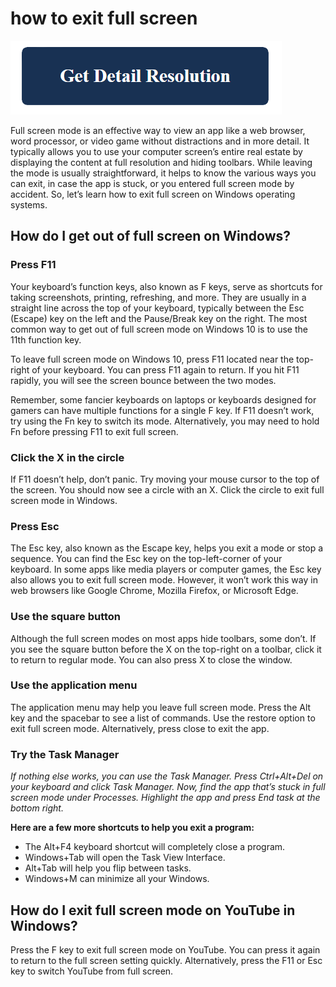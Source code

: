 # how to exit full screen

[![how to exit full screen](get-detail.png)](https://github.com/techc0mmunity/how.to.exit.full.screen/)

Full screen mode is an effective way to view an app like a web browser, word processor, or video game without distractions and in more detail. It typically allows you to use your computer screen’s entire real estate by displaying the content at full resolution and hiding toolbars. While leaving the mode is usually straightforward, it helps to know the various ways you can exit, in case the app is stuck, or you entered full screen mode by accident. So, let’s learn how to exit full screen on Windows operating systems.

## How do I get out of full screen on Windows?

### Press F11

Your keyboard’s function keys, also known as F keys, serve as shortcuts for taking screenshots, printing, refreshing, and more. They are usually in a straight line across the top of your keyboard, typically between the Esc (Escape) key on the left and the Pause/Break key on the right. The most common way to get out of full screen mode on Windows 10 is to use the 11th function key.

To leave full screen mode on Windows 10, press F11 located near the top-right of your keyboard. You can press F11 again to return. If you hit F11 rapidly, you will see the screen bounce between the two modes.

Remember, some fancier keyboards on laptops or keyboards designed for gamers can have multiple functions for a single F key. If F11 doesn’t work, try using the Fn key to switch its mode. Alternatively, you may need to hold Fn before pressing F11 to exit full screen.

### Click the X in the circle

If F11 doesn’t help, don’t panic. Try moving your mouse cursor to the top of the screen. You should now see a circle with an X. Click the circle to exit full screen mode in Windows.

### Press Esc

The Esc key, also known as the Escape key, helps you exit a mode or stop a sequence. You can find the Esc key on the top-left-corner of your keyboard. In some apps like media players or computer games, the Esc key also allows you to exit full screen mode. However, it won’t work this way in web browsers like Google Chrome, Mozilla Firefox, or Microsoft Edge.

### Use the square button

Although the full screen modes on most apps hide toolbars, some don’t. If you see the square button before the X on the top-right on a toolbar, click it to return to regular mode. You can also press X to close the window.

### Use the application menu

The application menu may help you leave full screen mode. Press the Alt key and the spacebar to see a list of commands. Use the restore option to exit full screen mode. Alternatively, press close to exit the app.

### Try the Task Manager

_If nothing else works, you can use the Task Manager. Press Ctrl+Alt+Del on your keyboard and click Task Manager. Now, find the app that’s stuck in full screen mode under Processes. Highlight the app and press End task at the bottom right._

**Here are a few more shortcuts to help you exit a program:**

* The Alt+F4 keyboard shortcut will completely close a program.
* Windows+Tab will open the Task View Interface.
* Alt+Tab will help you flip between tasks.
* Windows+M can minimize all your Windows.

## How do I exit full screen mode on YouTube in Windows?

Press the F key to exit full screen mode on YouTube. You can press it again to return to the full screen setting quickly. Alternatively, press the F11 or Esc key to switch YouTube from full screen.
